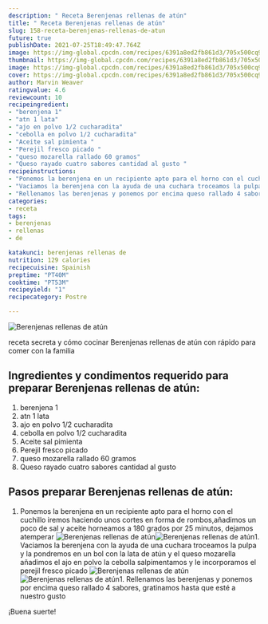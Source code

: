 ```yaml
---
description: " Receta Berenjenas rellenas de atún"
title: " Receta Berenjenas rellenas de atún"
slug: 158-receta-berenjenas-rellenas-de-atun
future: true
publishDate: 2021-07-25T18:49:47.764Z
image: https://img-global.cpcdn.com/recipes/6391a8ed2fb861d3/705x500cq90/berenjenas-rellenas-de-atun-foto-principal.jpg
thumbnail: https://img-global.cpcdn.com/recipes/6391a8ed2fb861d3/705x500cq90/berenjenas-rellenas-de-atun-foto-principal.jpg
image: https://img-global.cpcdn.com/recipes/6391a8ed2fb861d3/705x500cq90/berenjenas-rellenas-de-atun-foto-principal.jpg
cover: https://img-global.cpcdn.com/recipes/6391a8ed2fb861d3/705x500cq90/berenjenas-rellenas-de-atun-foto-principal.jpg
author: Marvin Weaver
ratingvalue: 4.6
reviewcount: 10
recipeingredient:
- "berenjena 1"
- "atn 1 lata"
- "ajo en polvo 1/2 cucharadita"
- "cebolla en polvo 1/2 cucharadita"
- "Aceite sal pimienta "
- "Perejil fresco picado "
- "queso mozarella rallado 60 gramos"
- "Queso rayado cuatro sabores cantidad al gusto "
recipeinstructions:
- "Ponemos la berenjena en un recipiente apto para el horno con el cuchillo iremos haciendo unos cortes en forma de rombos,añadimos un poco de sal y aceite horneamos a 180 grados por 25 minutos, dejamos atemperar"
- "Vaciamos la berenjena con la ayuda de una cuchara troceamos la pulpa y la pondremos en un bol con la lata de atún y el queso mozarella añadimos el ajo en polvo la cebolla salpimentamos y le incorporamos el perejil fresco picado"
- "Rellenamos las berenjenas y ponemos por encima queso rallado 4 sabores, gratinamos hasta que esté a nuestro gusto"
categories:
- receta
tags:
- berenjenas
- rellenas
- de

katakunci: berenjenas rellenas de 
nutrition: 129 calories
recipecuisine: Spainish
preptime: "PT40M"
cooktime: "PT53M"
recipeyield: "1"
recipecategory: Postre

---
```



![Berenjenas rellenas de atún](https://img-global.cpcdn.com/recipes/6391a8ed2fb861d3/705x500cq90/berenjenas-rellenas-de-atun-foto-principal.jpg)

receta secreta y cómo cocinar Berenjenas rellenas de atún con rápido para comer con la familia

<!--inarticleads1-->

## Ingredientes y condimentos requerido para preparar Berenjenas rellenas de atún:

1. berenjena 1
1. atn 1 lata
1. ajo en polvo 1/2 cucharadita
1. cebolla en polvo 1/2 cucharadita
1. Aceite sal pimienta 
1. Perejil fresco picado 
1. queso mozarella rallado 60 gramos
1. Queso rayado cuatro sabores cantidad al gusto 



<!--inarticleads2-->

## Pasos preparar Berenjenas rellenas de atún:

1. Ponemos la berenjena en un recipiente apto para el horno con el cuchillo iremos haciendo unos cortes en forma de rombos,añadimos un poco de sal y aceite horneamos a 180 grados por 25 minutos, dejamos atemperar
<img src="https://img-global.cpcdn.com/steps/fd17ec2b7a9d8f62/160x128cq70/foto-del-paso-1-de-la-receta-berenjenas-rellenas-de-atun.jpg" alt="Berenjenas rellenas de atún"><img src="https://img-global.cpcdn.com/steps/8eeef084f521de5e/160x128cq70/foto-del-paso-1-de-la-receta-berenjenas-rellenas-de-atun.jpg" alt="Berenjenas rellenas de atún">1. Vaciamos la berenjena con la ayuda de una cuchara troceamos la pulpa y la pondremos en un bol con la lata de atún y el queso mozarella añadimos el ajo en polvo la cebolla salpimentamos y le incorporamos el perejil fresco picado
<img src="https://img-global.cpcdn.com/steps/56137c087403bd5f/160x128cq70/foto-del-paso-2-de-la-receta-berenjenas-rellenas-de-atun.jpg" alt="Berenjenas rellenas de atún"><img src="https://img-global.cpcdn.com/steps/e6dba5ffe99164d3/160x128cq70/foto-del-paso-2-de-la-receta-berenjenas-rellenas-de-atun.jpg" alt="Berenjenas rellenas de atún">1. Rellenamos las berenjenas y ponemos por encima queso rallado 4 sabores, gratinamos hasta que esté a nuestro gusto



¡Buena suerte!

